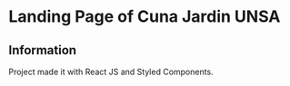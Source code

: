 # Landing Page of Cuna Jardin UNSA

## Information

Project made it with React JS and Styled Components. 
